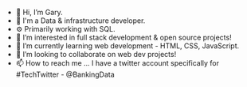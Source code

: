 - 👋 Hi, I’m Gary.
- 🏢 I'm a Data & infrastructure developer.
- ⚙️ Primarily working with SQL.
- 👀 I’m interested in full stack development & open source projects!
- 🌱 I’m currently learning web development - HTML, CSS, JavaScript. 
- 💞️ I’m looking to collaborate on web dev projects!
- 📫 How to reach me ... I have a twitter account specifically for #TechTwitter - @BankingData 

<!---
Scoops67/Scoops67 is a ✨ special ✨ repository because its `README.md` (this file) appears on your GitHub profile.
You can click the Preview link to take a look at your changes.
--->

